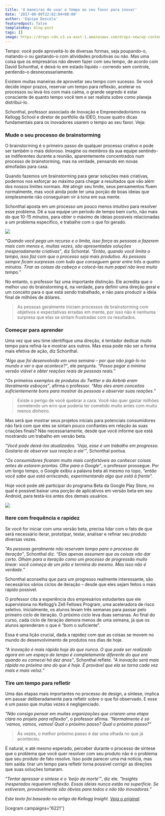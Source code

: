 ```yaml
---
title: '4 maneiras de usar o tempo ao seu favor para inovar'
date: '2017-08-09T22:02:04+00:00'
author: 'Equipe Descola'
featuredpost: false
templateKey: blog-post
tags: []
image: https://drops-cdn.s3.sa-east-1.amazonaws.com/drops-new/wp-content/uploads/2017/08/09215831/aproveitar-tempo-150x150.png
---
```

Tempo: você pode aproveitá-lo de diversas formas, seja poupando-o, matando-o ou gastando-o com atividades produtivas ou não. Mas uma coisa que os empresários não devem fazer com seu tempo, de acordo com David Schonthal, é deixá-lo em estado líquido – correndo sem controle, perdendo-o desnecessariamente.

Existem muitas maneiras de aproveitar seu tempo com sucesso. Se você decide impor prazos, reservar um tempo para reflexão, acelerar os processos ou levá-los com mais calma, o grande segredo é estar consciente de quanto tempo você tem e ser realista sobre como planeja distribui-lo.

Schonthal, professor associado de Inovação e Empreendedorismo na Kellogg School e diretor de portfólio da IDEO, trouxe quatro dicas fundamentais para os inovadores usarem o tempo ao seu favor. Veja:

### Mude o seu processo de brainstorming

O brainstorming é o primeiro passo de qualquer processo criativo e pode ser também o mais doloroso. Imagine os membros da sua equipe sentindo-se indiferentes durante a reunião, aparentemente concentrados num processo de brainstorming, mas na verdade, pensando em novas almofadas para casa.

Quando fazemos um brainstorming para gerar soluções mais criativas, podemos nos esforçar ao máximo para chegar a resultados que vão além dos nossos limites normais. Até atingir seu limite, seus pensamentos fluem normalmente, mas você ainda pode ter uma porção de boas ideias que simplesmente não conseguiram vir à tona em sua mente.

Schonthal aposta em um processo um pouco menos intuitivo para resolver esse problema. Dê a sua equipe um período de tempo bem curto, não mais do que 10-15 minutos, para obter o máximo de ideias possíveis relacionadas a um problema específico, e trabalhe com o que foi gerado.

![](https://descola.org/drops/wp-content/uploads/2017/08/brainstorm-1024x682.jpg)

*“Quando você pega um recurso e o limita, isso força as pessoas a fazerem mais com menos e, muitas vezes, são apresentadas soluções inesperadamente criativas”*, diz Schontal. *“Então, quando você limita o tempo, isso faz com que o processo seja mais produtivo. As pessoas sempre ficam surpresas com tudo que conseguem gerar entre três a quatro minutos. Tirar as coisas da cabeça e colocá-las num papel não leva muito tempo.”*

No entanto, o professor faz uma importante distinção. Ele acredita que o melhor uso do brainstorming é, na verdade, para definir uma direção geral e um conceito para o que está sendo trabalhado, e não para produzir a ideia final de milhões de dólares.

> As pessoas geralmente iniciam processos de brainstorming com objetivos e expectativas erradas em mente, por isso não é nenhuma surpresa que elas se sintam frustradas com os resultados.

### Começar para aprender

Uma vez que seu time identifique uma direção, é tentador dedicar muito tempo para refiná-la e mostrar aos outros. Mas essa pode não ser a forma mais efetiva de ação, diz Schonthal.

*“Algo que foi desenvolvido em uma semana – por que não jogá-lo no mundo e ver o que acontece?”*, ele pergunta. *“Posso pegar a mínima versão viável e obter reações reais de pessoas reais.”*

*“Os primeiros exemplos de produtos do Twitter e da Airbnb eram literalmente esboços”*, afirma o professor. *“Mas eles eram conceitos suficientemente bons para mostrar às pessoas e observar suas reações.”*

> Existe o perigo de você quebrar a cara. Você não quer gastar milhões cometendo um erro que poderia ter cometido muito antes com muito menos dinheiro.

Mas será que mostrar seus projetos iniciais para potenciais consumidores não fará com que eles se sintam pouco confiantes em relação às suas criações finais? Não necessariamente, desde que você informe que está mostrando um trabalho em versão beta.

*“Você pode deixá-los atualizados. ‘Veja, esse é um trabalho em progresso. Gostaria de observar sua reação a ele’”*, Schonthal pontua.

*“Os consumidores ficaram muito mais confortáveis ao conhecer coisas antes de estarem prontas. Olhe para o Google”*, o professor prossegue. Por um longo tempo, o Google exibiu a palavra beta ali mesmo no topo, *“então você sabe que está arriscando, experimentando algo que está à frente”.*

Hoje você pode até participar do programa Beta da Google Play Store, no qual é possível baixar uma porção de aplicativos em versão beta em seu Android, para testá-los antes dos demais usuários.

![](https://descola.org/drops/wp-content/uploads/2017/08/testador-beta-1024x959.png)

### Itere com frequência e rapidez

Se você for iniciar com uma versão beta, precisa lidar com o fato de que será necessário iterar, prototipar, testar, analisar e refinar seu produto diversas vezes.

*“As pessoas geralmente não reservam tempo para o processo de iteração”*, Schonthal diz. *“Elas apenas assumem que as coisas vão dar certo. Olham para a iteração como um processo de progressão muito linear: você começa de um jeito e termina do mesmo. Mas isso não é verdade.”*

Schonthal aconselha que para um progresso realmente interessante, são necessários vários ciclos de iteração – desde que eles sejam feitos o mais rápido possível.

O professor cita a experiência dos empresários estudantes que ele supervisiona no Kellogg’s Zell Fellows Program, uma aceleradora de risco seletivo. Inicialmente, os alunos levam três semanas para passar pelo primeiro ciclo de iteração. O próximo ciclo leva duas semanas. Ao final do curso, cada ciclo de iteração demora menos de uma semana, já que os alunos aprenderam o que é “bom o suficiente”.

Essa é uma lição crucial, dada a rapidez com que as coisas se movem no mundo do desenvolvimento de produtos nos dias de hoje.

*“A inovação é mais rápida hoje do que nunca. O que pode ser realizado agora em um espaço de tempo é completamente diferente do que era quando eu comecei há dez anos”*, Schonthal reflete. *“A inovação será mais rápida no próximo ano do que é hoje. É provável que ela se torna cada vez mais e mais veloz.”*

### Tire um tempo para refletir

Uma das etapas mais importantes no processo de design, a síntese, implica em pausar deliberadamente para refletir sobre o que foi observado. E esse é um passo que muitas vezes é negligenciado.

*“Não consigo pensar em muitas organizações que criaram uma etapa clara no projeto para reflexão”*, o professor afirma. *“Normalmente é só ‘vamos, vamos, vamos! Qual o próximo passo? Qual o próximo passo?”*

> Às vezes, o melhor próximo passo é dar uma olhada no que já aconteceu.

É natural, e até mesmo esperado, perceber durante o processo de síntese que o problema que você quer resolver com seu produto não é o problema que seu produto de fato resolve. Isso pode parecer uma má notícia, mas tem saída: tirar um tempo para refletir torna possível corrigir as direções que suas soluções tomaram.

*“Tentar apressar a síntese é o ‘beijo da morte’”*, diz ele. *“Insights inesperados requerem reflexão. Essas ideias nunca estão na superfície. Se estiverem, provavelmente são óbvias para todos e não tão inovadoras.”*

*Este texto foi baseado no artigo da Kellogg Insight. [Veja o original](https://insight.kellogg.northwestern.edu/article/four-ways-innovators-can-use-time-to-their-advantage).*

   
\[icegram campaigns=”6221″\]